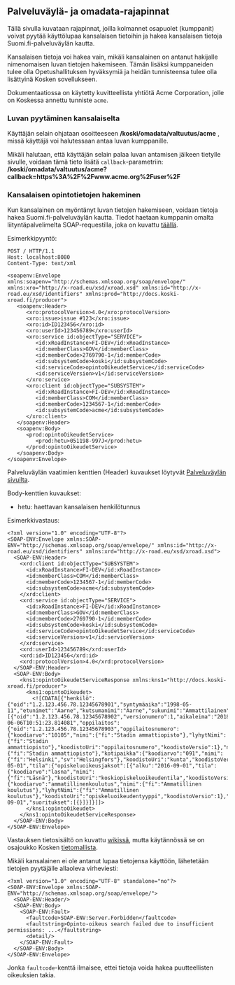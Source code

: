 ## Palveluväylä- ja omadata-rajapinnat

Tällä sivulla kuvataan rajapinnat, joilla kolmannet osapuolet (kumppanit) voivat pyytää
käyttölupaa kansalaisen tietoihin ja hakea kansalaisen tietoja Suomi.fi-palveluväylän kautta.

Kansalaisen tietoja voi hakea vain, mikäli kansalainen on antanut hakijalle nimenomaisen luvan tietojen hakemiseen.
Tämän lisäksi kumppaneiden tulee olla Opetushallituksen hyväksymiä ja heidän tunnisteensa tulee olla 
lisättyinä Kosken sovellukseen.

Dokumentaatiossa on käytetty kuvitteellista yhtiötä Acme Corporation, jolle on Koskessa annettu tunniste `acme`. 

### Luvan pyytäminen kansalaiselta

Käyttäjän selain ohjataan osoitteeseen **/koski/omadata/valtuutus/acme**
, missä käyttäjä voi halutessaan antaa luvan kumppanille.

Mikäli halutaan, että käyttäjän selain palaa luvan antamisen jälkeen tietylle sivulle, voidaan tämä tieto lisätä `callback`-parametriin:
**/koski/omadata/valtuutus/acme?callback=https%3A%2F%2Fwww.acme.org%2Fuser%2F**

### Kansalaisen opintotietojen hakeminen

Kun kansalainen on myöntänyt luvan tietojen hakemiseen, voidaan tietoja hakea Suomi.fi-palveluväylän kautta.
Tiedot haetaan kumppanin omalta liityntäpalvelimelta SOAP-requestilla, joka on kuvattu [täällä](https://sp.omadata.opintopolku.fi/?wsdl=true).

Esimerkkipyyntö:

    POST / HTTP/1.1
    Host: localhost:8080
    Content-Type: text/xml
    
    <soapenv:Envelope xmlns:soapenv="http://schemas.xmlsoap.org/soap/envelope/" xmlns:xro="http://x-road.eu/xsd/xroad.xsd" xmlns:id="http://x-road.eu/xsd/identifiers" xmlns:prod="http://docs.koski-xroad.fi/producer">
       <soapenv:Header>
          <xro:protocolVersion>4.0</xro:protocolVersion>
          <xro:issue>issue #123</xro:issue>
          <xro:id>ID123456</xro:id>
          <xro:userId>123456789</xro:userId>
          <xro:service id:objectType="SERVICE">
             <id:xRoadInstance>FI-DEV</id:xRoadInstance>
             <id:memberClass>GOV</id:memberClass>
             <id:memberCode>2769790-1</id:memberCode>
             <id:subsystemCode>koski</id:subsystemCode>
             <id:serviceCode>opintoOikeudetService</id:serviceCode>
             <id:serviceVersion>v1</id:serviceVersion>
          </xro:service>
          <xro:client id:objectType="SUBSYSTEM">
             <id:xRoadInstance>FI-DEV</id:xRoadInstance>
             <id:memberClass>COM</id:memberClass>
             <id:memberCode>1234567-1</id:memberCode>
             <id:subsystemCode>acme</id:subsystemCode>
          </xro:client>
       </soapenv:Header>
       <soapenv:Body>
          <prod:opintoOikeudetService>
             <prod:hetu>051198-997J</prod:hetu>
          </prod:opintoOikeudetService>
       </soapenv:Body>
    </soapenv:Envelope>

Palveluväylän vaatimien kenttien (Header) kuvaukset löytyvät [Palveluväylän sivuilta](https://esuomi.fi/palveluntarjoajille/palveluvayla/tekninen-aineisto/rajapintakuvaukset/x-road-tiedonsiirtoprotokolla/#4_SOAP-otsikkotiedot).

Body-kenttien kuvaukset:
   * hetu: haettavan kansalaisen henkilötunnus

Esimerkkivastaus:

    <?xml version="1.0" encoding="UTF-8"?>
    <SOAP-ENV:Envelope xmlns:SOAP-ENV="http://schemas.xmlsoap.org/soap/envelope/" xmlns:id="http://x-road.eu/xsd/identifiers" xmlns:xrd="http://x-road.eu/xsd/xroad.xsd">
      <SOAP-ENV:Header>
        <xrd:client id:objectType="SUBSYSTEM">
          <id:xRoadInstance>FI-DEV</id:xRoadInstance>
          <id:memberClass>COM</id:memberClass>
          <id:memberCode>1234567-1</id:memberCode>
          <id:subsystemCode>acme</id:subsystemCode>
        </xrd:client>
        <xrd:service id:objectType="SERVICE">
          <id:xRoadInstance>FI-DEV</id:xRoadInstance>
          <id:memberClass>GOV</id:memberClass>
          <id:memberCode>2769790-1</id:memberCode>
          <id:subsystemCode>koski</id:subsystemCode>
          <id:serviceCode>opintoOikeudetService</id:serviceCode>
          <id:serviceVersion>v1</id:serviceVersion>
        </xrd:service>
        <xrd:userId>123456789</xrd:userId>
        <xrd:id>ID123456</xrd:id>
        <xrd:protocolVersion>4.0</xrd:protocolVersion>
      </SOAP-ENV:Header>
      <SOAP-ENV:Body>
        <kns1:opintoOikeudetServiceResponse xmlns:kns1="http://docs.koski-xroad.fi/producer">
          <kns1:opintoOikeudet>
            <![CDATA[{"henkilö":{"oid":"1.2.123.456.78.12345678901","syntymäaika":"1998-05-11","etunimet":"Aarne","kutsumanimi":"Aarne","sukunimi":"Ammattilainen"},"opiskeluoikeudet":[{"oid":"1.2.123.456.78.12345678902","versionumero":1,"aikaleima":"2018-06-06T10:51:23.814081","oppilaitos":{"oid":"1.2.123.456.78.12345678903","oppilaitosnumero":{"koodiarvo":"10105","nimi":{"fi":"Stadin ammattiopisto"},"lyhytNimi":{"fi":"Stadin ammattiopisto"},"koodistoUri":"oppilaitosnumero","koodistoVersio":1},"nimi":{"fi":"Stadin ammattiopisto"},"kotipaikka":{"koodiarvo":"091","nimi":{"fi":"Helsinki","sv":"Helsingfors"},"koodistoUri":"kunta","koodistoVersio":1}},"arvioituPäättymispäivä":"2020-05-01","tila":{"opiskeluoikeusjaksot":[{"alku":"2016-09-01","tila":{"koodiarvo":"lasna","nimi":{"fi":"Läsnä"},"koodistoUri":"koskiopiskeluoikeudentila","koodistoVersio":1}}]},"tyyppi":{"koodiarvo":"ammatillinenkoulutus","nimi":{"fi":"Ammatillinen koulutus"},"lyhytNimi":{"fi":"Ammatillinen koulutus"},"koodistoUri":"opiskeluoikeudentyyppi","koodistoVersio":1},"alkamispäivä":"2016-09-01","suoritukset":[{}]}]}]]>
          </kns1:opintoOikeudet>
        </kns1:opintoOikeudetServiceResponse>
      </SOAP-ENV:Body>
    </SOAP-ENV:Envelope>


Vastauksen tietosisältö on kuvattu [wikissä](https://confluence.csc.fi/pages/viewpage.action?pageId=76536741), 
mutta käytännössä se on osajoukko Kosken [tietomallista](https://dev.koski.opintopolku.fi/koski/json-schema-viewer/#koski-oppija-schema.json).


Mikäli kansalainen ei ole antanut lupaa tietojensa käyttöön, lähetetään tietojen pyytäjälle allaoleva virheviesti:

    <?xml version="1.0" encoding="UTF-8" standalone="no"?>
    <SOAP-ENV:Envelope xmlns:SOAP-ENV="http://schemas.xmlsoap.org/soap/envelope/">
      <SOAP-ENV:Header/>
      <SOAP-ENV:Body>
        <SOAP-ENV:Fault>
          <faultcode>SOAP-ENV:Server.Forbidden</faultcode>
          <faultstring>Opinto-oikeus search failed due to insufficient permissions: ...</faultstring>
          <detail/>
        </SOAP-ENV:Fault>
      </SOAP-ENV:Body>
    </SOAP-ENV:Envelope>

Jonka `faultcode`-kenttä ilmaisee, ettei tietoja voida hakea puutteellisten oikeuksien takia.
